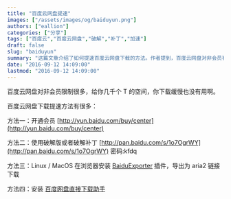 ```yaml
---
title: "百度云网盘提速"
images: ["/assets/images/og/baiduyun.png"]
authors: ["eallion"]
categories: ["分享"]
tags: ["百度云","百度云网盘","破解","补丁","加速"]
draft: false
slug: "baiduyun"
summary: "这篇文章介绍了如何提速百度云网盘下载的方法。作者提到，百度云网盘对非会员有很多限制，所以即使有很大空间也不能快速下载。作者列举了几种方法：一是开通会员，二是使用破解版或破解补丁，三是在浏览器上安装BaiduExporter插件，导出为aria2链接下载，四是安装百度网盘直接下载助手。"
date: "2016-09-12 14:09:00"
lastmod: "2016-09-12 14:09:00"
---
```


百度云网盘对非会员限制很多，给你几千个 T 的空间，你下载缓慢也没有用啊。

百度云网盘下载提速方法有很多：

方法一：开通会员 [http://yun.baidu.com/buy/center](http://yun.baidu.com/buy/center)

方法二：使用破解版或者破解补丁 [http://pan.baidu.com/s/1o7OgrWY](http://pan.baidu.com/s/1o7OgrWY) 密码:kfdq

方法三：Linux / MacOS 在浏览器安装 [BaiduExporter](https://github.com/acgotaku/BaiduExporter) 插件，导出为 aria2 链接下载

方法四：安装 [百度网盘直接下载助手](http://www.appinn.com/baidu-pan-files-download/)
